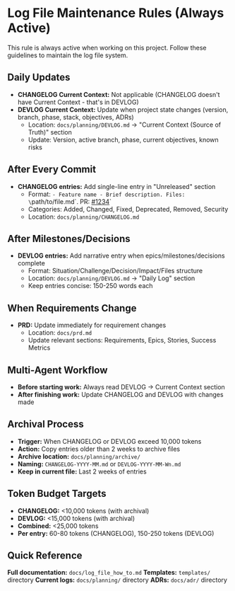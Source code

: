 # Log File Maintenance Rules (Always Active)

This rule is always active when working on this project. Follow these guidelines to maintain the log file system.

## Daily Updates

- **CHANGELOG Current Context:** Not applicable (CHANGELOG doesn't have Current Context - that's in DEVLOG)
- **DEVLOG Current Context:** Update when project state changes (version, branch, phase, stack, objectives, ADRs)
  - Location: `docs/planning/DEVLOG.md` → "Current Context (Source of Truth)" section
  - Update: Version, active branch, phase, current objectives, known risks

## After Every Commit

- **CHANGELOG entries:** Add single-line entry in "Unreleased" section
  - Format: `- Feature name - Brief description. Files: \`path/to/file.md\`. PR: [#1234](link)`
  - Categories: Added, Changed, Fixed, Deprecated, Removed, Security
  - Location: `docs/planning/CHANGELOG.md`

## After Milestones/Decisions

- **DEVLOG entries:** Add narrative entry when epics/milestones/decisions complete
  - Format: Situation/Challenge/Decision/Impact/Files structure
  - Location: `docs/planning/DEVLOG.md` → "Daily Log" section
  - Keep entries concise: 150-250 words each

## When Requirements Change

- **PRD:** Update immediately for requirement changes
  - Location: `docs/prd.md`
  - Update relevant sections: Requirements, Epics, Stories, Success Metrics

## Multi-Agent Workflow

- **Before starting work:** Always read DEVLOG → Current Context section
- **After finishing work:** Update CHANGELOG and DEVLOG with changes made

## Archival Process

- **Trigger:** When CHANGELOG or DEVLOG exceed 10,000 tokens
- **Action:** Copy entries older than 2 weeks to archive files
- **Archive location:** `docs/planning/archive/`
- **Naming:** `CHANGELOG-YYYY-MM.md` or `DEVLOG-YYYY-MM-Wn.md`
- **Keep in current file:** Last 2 weeks of entries

## Token Budget Targets

- **CHANGELOG:** <10,000 tokens (with archival)
- **DEVLOG:** <15,000 tokens (with archival)
- **Combined:** <25,000 tokens
- **Per entry:** 60-80 tokens (CHANGELOG), 150-250 tokens (DEVLOG)

## Quick Reference

**Full documentation:** `docs/log_file_how_to.md`
**Templates:** `templates/` directory
**Current logs:** `docs/planning/` directory
**ADRs:** `docs/adr/` directory

